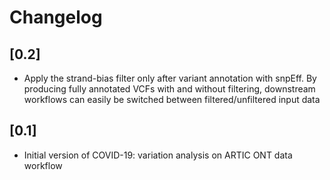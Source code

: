 # Changelog

## [0.2]

- Apply the strand-bias filter only after variant annotation with snpEff. By
  producing fully annotated VCFs with and without filtering, downstream
  workflows can easily be switched between filtered/unfiltered input data

## [0.1]

- Initial version of COVID-19: variation analysis on ARTIC ONT data workflow
